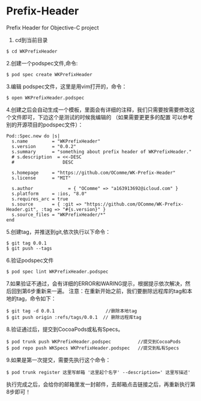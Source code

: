 # Prefix-Header
Prefix Header for Objective-C project

1. cd到当前目录

```
$ cd WKPrefixHeader
```

2.创建一个podspec文件,命令:

```
$ pod spec create WKPrefixHeader
```

3.编辑 podspec文件，这里是用vim打开的，命令：

```
$ open WKPrefixHeader.podspec
```

4.创建之后会自动生成一个模板，里面会有详细的注释，我们只需要按需要修改这个文件即可，下边这个是测试的时候我编辑的 （如果需要更更多的配置 可以参考别的开源项目的podspec文件）：

```
Pod::Spec.new do |s|
  s.name         = "WKPrefixHeader"
  s.version      = "0.0.2"
  s.summary      = "something about prefix header of WKPrefixHeader."
  # s.description  = <<-DESC
  #                  DESC

  s.homepage     = "https://github.com/OComme/WK-Prefix-Header"
  s.license      = "MIT"

  s.author             = { "OComme" => "a163913692@icloud.com" }
  s.platform     = :ios, "8.0"
  s.requires_arc = true
  s.source       = { :git => "https://github.com/OComme/WK-Prefix-Header.git", :tag => "#{s.version}" }
  s.source_files = "WKPrefixHeader/*"
end
```
5.创建tag，并推送到git,依次执行以下命令：
```
$ git tag 0.0.1
$ git push --tags
```

6.验证podspec文件 
```
$ pod spec lint WKPrefixHeader.podspec
```

7.如果验证不通过，会有详细的ERROR和WARING提示，根据提示依次解决，然后回到第6步重新来一遍。
注意：在重新开始之前，我们要删除远程库的tag和本地的tag，命令如下：
```
$ git tag -d 0.0.1                   //删除本地tag
$ git push origin :refs/tags/0.0.1  // 删除远程库tag
```

8.验证通过后，提交到CocoaPods或私有Specs。
```
$ pod trunk push WKPrefixHeader.podspec          //提交到CocoaPods
$ pod repo push WKSpecs WKPrefixHeader.podspec   //提交到私有Specs
```
9.如果是第一次提交，需要先执行这个命令：
```
$ pod trunk register 这里写邮箱 '这里起个名字' --description=' 这里写描述'
```
执行完成之后，会给你的邮箱里发一封邮件，去邮箱点击链接之后，再重新执行第8步即可！
